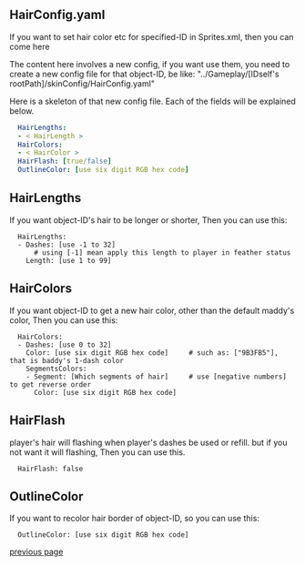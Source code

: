 
HairConfig.yaml
-----------------------------------
If you want to set hair color etc for specified-ID in Sprites.xml, then you can come here

The content here involves a new config, if you want use them, 
you need to create a new config file for that object-ID, be like: "../Gameplay/[IDself's rootPath]/skinConfig/HairConfig.yaml"

Here is a skeleton of that new config file. 
Each of the fields will be explained below.
```yaml
  HairLengths:
  - < HairLength >
  HairColors:
  - < HairColor >
  HairFlash: [true/false]
  OutlineColor: [use six digit RGB hex code]
```

HairLengths
-----------------------------------
If you want object-ID's hair to be longer or shorter,
Then you can use this:
```
  HairLengths:
  - Dashes: [use -1 to 32]     
      # using [-1] mean apply this length to player in feather status
    Length: [use 1 to 99]
```

HairColors
-----------------------------------
If you want object-ID to get a new hair color, other than the default maddy's color, 
Then you can use this:
```
  HairColors:
  - Dashes: [use 0 to 32]
    Color: [use six digit RGB hex code]     # such as: ["9B3FB5"], that is baddy's 1-dash color
	SegmentsColors:
	- Segment: [Which segments of hair]     # use [negative numbers] to get reverse order
      Color: [use six digit RGB hex code]
```

HairFlash
-----------------------------------
player's hair will flashing when player's dashes be used or refill.
but if you not want it will flashing, Then you can use this.
```
  HairFlash: false
```

OutlineColor
-----------------------------------
If you want to recolor hair border of object-ID, so you can use this:
```
  OutlineColor: [use six digit RGB hex code]
```


[previous page](/docs/guide/README.md#more-miscellaneous)
